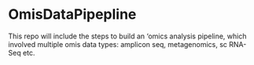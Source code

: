 # OmisDataPipepline
This repo will include the steps to build an ‘omics analysis pipeline, which involved multiple omis data types: amplicon seq, metagenomics, sc RNA-Seq etc.

